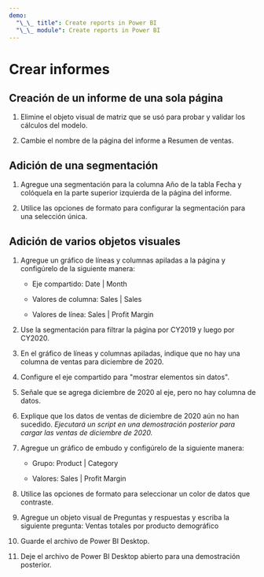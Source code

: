 ```yaml
---
demo:
  "\_\_ title": Create reports in Power BI
  "\_\_ module": Create reports in Power BI
---
```

# Crear informes

## Creación de un informe de una sola página

1. Elimine el objeto visual de matriz que se usó para probar y validar los cálculos del modelo.

1. Cambie el nombre de la página del informe a Resumen de ventas.

## Adición de una segmentación

1. Agregue una segmentación para la columna Año de la tabla Fecha y colóquela en la parte superior izquierda de la página del informe.

1. Utilice las opciones de formato para configurar la segmentación para una selección única.

## Adición de varios objetos visuales

1. Agregue un gráfico de líneas y columnas apiladas a la página y configúrelo de la siguiente manera:

    - Eje compartido: Date | Month

    - Valores de columna: Sales | Sales

    - Valores de línea: Sales | Profit Margin

1. Use la segmentación para filtrar la página por CY2019 y luego por CY2020.

1. En el gráfico de líneas y columnas apiladas, indique que no hay una columna de ventas para diciembre de 2020.

1. Configure el eje compartido para "mostrar elementos sin datos".

1. Señale que se agrega diciembre de 2020 al eje, pero no hay columna de datos.

1. Explique que los datos de ventas de diciembre de 2020 aún no han sucedido. *Ejecutará un script en una demostración posterior para cargar las ventas de diciembre de 2020.*

1. Agregue un gráfico de embudo y configúrelo de la siguiente manera:

    - Grupo: Product | Category

    - Valores: Sales | Profit Margin

1. Utilice las opciones de formato para seleccionar un color de datos que contraste.

1. Agregue un objeto visual de Preguntas y respuestas y escriba la siguiente pregunta: Ventas totales por producto demográfico

1. Guarde el archivo de Power BI Desktop.

1. Deje el archivo de Power BI Desktop abierto para una demostración posterior.
